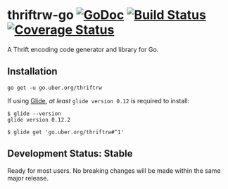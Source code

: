 # thriftrw-go [![GoDoc][doc-img]][doc] [![Build Status][ci-img]][ci] [![Coverage Status][cov-img]][cov]

A Thrift encoding code generator and library for Go.

## Installation

```
go get -u go.uber.org/thriftrw
```

If using [Glide](https://github.com/Masterminds/glide), *at least* `glide version 0.12` is required to install:

```
$ glide --version
glide version 0.12.2

$ glide get 'go.uber.org/thriftrw#^1'
```

## Development Status: Stable

Ready for most users. No breaking changes will be made within the same major
release.

[doc-img]: https://godoc.org/go.uber.org/thriftrw?status.svg
[doc]: https://godoc.org/go.uber.org/thriftrw
[ci-img]: https://travis-ci.org/thriftrw/thriftrw-go.svg?branch=master
[cov-img]: https://coveralls.io/repos/github/thriftrw/thriftrw-go/badge.svg?branch=master
[ci]: https://travis-ci.org/thriftrw/thriftrw-go
[cov]: https://coveralls.io/github/thriftrw/thriftrw-go?branch=master

